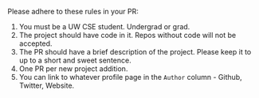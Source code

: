 Please adhere to these rules in your PR:

1. You must be a UW CSE student. Undergrad or grad.
2. The project should have code in it. Repos without code will not be accepted.
3. The PR should have a brief description of the project. Please keep it to up to a short and sweet sentence.
4. One PR per new project addition.
5. You can link to whatever profile page in the `Author` column - Github, Twitter, Website.
